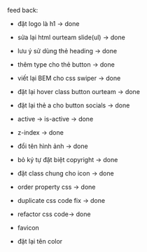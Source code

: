 feed back:
- đặt logo là h1 -> done
- sửa lại html ourteam slide(ul) -> done
- lưu ý sử dùng thẻ heading -> done
- thêm type cho thẻ button -> done
- viết lại BEM cho css swiper -> done
- đặt lại hover class button ourteam -> done
- đặt lại thẻ a cho button socials -> done
- active -> is-active -> done
- z-index -> done
- đổi tên hình ảnh -> done
- bỏ ký tự đặt biệt copyright -> done
- đặt class chung cho icon -> done
- order property css -> done
- duplicate css code fix -> done
- refactor css code-> done

- favicon
- đặt lại tên color
